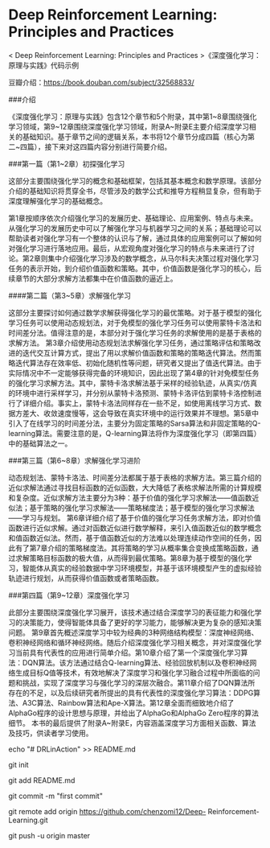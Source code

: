 # Deep Reinforcement Learning: Principles and Practices


< Deep Reinforcement Learning: Principles and Practices >《深度强化学习：原理与实践》代码示例

豆瓣介绍：https://book.douban.com/subject/32568833/


###介绍

《深度强化学习：原理与实践》包含12个章节和5个附录，其中第1~8章围绕强化学习领域，第9~12章围绕深度强化学习领域，附录A~附录E主要介绍深度学习相关的基础知识。基于章节之间的逻辑关系，本书将12个章节分成四篇（核心为第二~四篇），接下来对这四篇内容分别进行简要介绍。###第一篇（第1~2章）初探强化学习
这部分主要围绕强化学习的概念和基础框架，包括其基本概念和数学原理。该部分介绍的基础知识将贯穿全书，尽管涉及的数学公式和推导方程稍显复杂，但有助于深度理解强化学习的基础概念。第1章按顺序依次介绍强化学习的发展历史、基础理论、应用案例、特点与未来。从强化学习的发展历史中可以了解强化学习与机器学习之间的关系；基础理论可以帮助读者对强化学习有一个整体的认识与了解，通过具体的应用案例可以了解如何对强化学习进行落地应用。最后，从宏观角度对强化学习的特点与未来进行了讨论。第2章则集中介绍强化学习涉及的数学概念，从马尔科夫决策过程对强化学习任务的表示开始，到介绍价值函数和策略。其中，价值函数是强化学习的核心，后续章节的大部分求解方法都集中在价值函数的逼近上。####第二篇（第3~5章）求解强化学习这部分主要探讨如何通过数学求解获得强化学习的最优策略。对于基于模型的强化学习任务可以使用动态规划法，对于免模型的强化学习任务可以使用蒙特卡洛法和时间差分法。值得注意的是，本部分对于强化学习任务的求解使用的是基于表格的求解方法。第3章介绍使用动态规划法求解强化学习任务，通过策略评估和策略改进的迭代交互计算方式，提出了用以求解价值函数和策略的策略迭代算法。然而策略迭代算法存在效率低、初始化随机性等问题，研究者又提出了值迭代算法。由于实际情况中不一定能够获得完备的环境知识，因此出现了第4章的针对免模型任务的强化学习求解方法。其中，蒙特卡洛求解法基于采样的经验轨迹，从真实/仿真的环境中进行采样学习，并分别从蒙特卡洛预测、蒙特卡洛评估到蒙特卡洛控制进行了详细介绍。事实上，蒙特卡洛法同样存在一些不足，如使用离线学习方式、数据方差大、收敛速度慢等，这会导致在真实环境中的运行效果并不理想。第5章中引入了在线学习的时间差分法，主要分为固定策略的Sarsa算法和非固定策略的Q-learning算法。需要注意的是，Q-learning算法将作为深度强化学习（即第四篇）中的基础算法之一。###第三篇（第6~8章）求解强化学习进阶动态规划法、蒙特卡洛法、时间差分法都属于基于表格的求解方法。第三篇介绍的近似求解法通过寻找目标函数的近似函数，大大降低了表格求解法所需的计算规模和复杂度。近似求解方法主要分为3种：基于价值的强化学习求解法——值函数近似法；基于策略的强化学习求解法——策略梯度法；基于模型的强化学习求解法——学习与规划。第6章详细介绍了基于价值的强化学习任务求解方法，即对价值函数进行近似求解。通过对函数近似进行数学解释，来引入值函数近似的数学概念和值函数近似法。然而，基于值函数近似的方法难以处理连续动作空间的任务，因此有了第7章介绍的策略梯度法。其将策略的学习从概率集合变换成策略函数，通过求解策略目标函数的极大值，从而得到最优策略。第8章为基于模型的强化学习，智能体从真实的经验数据中学习环境模型，并基于该环境模型产生的虚拟经验轨迹进行规划，从而获得价值函数或者策略函数。###第四篇（第9~12章）深度强化学习此部分主要围绕深度强化学习展开，该技术通过结合深度学习的表征能力和强化学习的决策能力，使得智能体具备了更好的学习能力，能够解决更为复杂的感知决策问题。第9章首先概述深度学习中较为经典的3种网络结构模型：深度神经网络、卷积神经网络和循环神经网络。随后介绍深度强化学习相关概念，并对深度强化学习当前具有代表性的应用进行简单介绍。第10章介绍了第一个深度强化学习算法：DQN算法。该方法通过结合Q-learning算法、经验回放机制以及卷积神经网络生成目标Q值等技术，有效地解决了深度学习和强化学习融合过程中所面临的问题和挑战，实现了深度学习与强化学习的深层次融合。第11章介绍了DQN算法所存在的不足，以及后续研究者所提出的具有代表性的深度强化学习算法：DDPG算法、A3C算法、Rainbow算法和Ape-X算法。第12章全面而细致地介绍了AlphaGo程序的设计思想与原理，并给出了AlphaGo和AlphaGo Zero程序的算法细节。本书的最后提供了附录A~附录E，内容涵盖深度学习方面相关函数、算法及技巧，供读者学习使用。
echo "# DRLinAction" >> README.md

git init

git add README.md

git commit -m "first commit"

git remote add origin https://github.com/chenzomi12/Deep-
Reinforcement-Learning.git

git push -u origin master